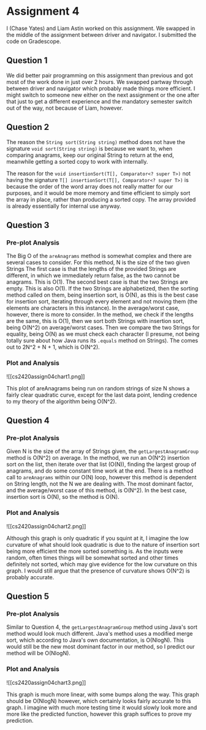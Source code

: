# Assignment 4

I (Chase Yates) and Liam Astin worked on this assignment. We swapped in the middle of the assignment between driver and navigator. I submitted the code on Gradescope.

## Question 1

We did better pair programming on this assignment than previous and got most of the work done in just over 2 hours. We swapped partway through between driver and navigator which probably made things more efficient. I might switch to someone new either on the next assignment or the one after that just to get a different experience and the mandatory semester switch out of the way, not because of Liam, however.

## Question 2

The reason the `String sort(String string)` method does not have the signature `void sort(String string)` is because we want to, when comparing anagrams, keep our original String to return at the end, meanwhile getting a sorted copy to work with internally.

The reason for the `void insertionSort(T[], Comparator<? super T>)` not having the signature `T[] insertionSort(T[], Comparator<? super T>)` is because the order of the word array does not really matter for our purposes, and it would be more memory and time efficient to simply sort the array in place, rather than producing a sorted copy. The array provided is already essentially for internal use anyway.

## Question 3

### Pre-plot Analysis

The Big O of the `areAnagrams` method is somewhat complex and there are several cases to consider. For this method, N is the size of the two given Strings The first case is that the lengths of the provided Strings are different, in which we immediately return false, as the two cannot be anagrams. This is O(1). The second best case is that the two Strings are empty. This is also O(1). If the two Strings are alphabetized, then the sorting method called on them, being insertion sort, is O(N), as this is the best case for insertion sort, iterating through every element and not moving them (the elements are characters in this instance). In the average/worst case, however, there is more to consider. In the method, we check if the lengths are the same, this is O(1), then we sort both Strings with insertion sort, being O(N^2) on average/worst cases. Then we compare the two Strings for equality, being O(N) as we must check each character (I presume, not being totally sure about how Java runs its `.equals` method on Strings). The comes out to 2N^2 + N + 1, which is O(N^2).

### Plot and Analysis

![[cs2420assign04chart1.png]]

This plot of areAnagrams being run on random strings of size N shows a fairly clear quadratic curve, except for the last data point, lending credence to my theory of the algorithm being O(N^2).

## Question 4

### Pre-plot Analysis

Given N is the size of the array of Strings given, the `getLargestAnagramGroup` method is O(N^2) on average. In the method, we run an O(N^2) insertion sort on the list, then iterate over that list (O(N)), finding the largest group of anagrams, and do some constant time work at the end. There is a method call to `areAnagrams` within our O(N) loop, however this method is dependent on String length, not the N we are dealing with. The most dominant factor, and the average/worst case of this method, is O(N^2). In the best case, insertion sort is O(N), so the method is O(N).

### Plot and Analysis

![[cs2420assign04chart2.png]]

Although this graph is only quadratic if you squint at it, I imagine the low curvature of what should look quadratic is due to the nature of insertion sort being more efficient the more sorted something is. As the inputs were random, often times things will be somewhat sorted and other times definitely not sorted, which may give evidence for the low curvature on this graph. I would still argue that the presence of curvature shows O(N^2) is probably accurate.


## Question 5

### Pre-plot Analysis

Similar to Question 4, the `getLargestAnagramGroup` method using Java's sort method would look much different. Java's method uses a modified merge sort, which according to Java's own documentation, is O(NlogN). This would still be the new most dominant factor in our method, so I predict our method will be O(NlogN).

### Plot and Analysis

![[cs2420assign04chart3.png]]

This graph is much more linear, with some bumps along the way. This graph should be O(NlogN) however, which certainly looks fairly accurate to this graph. I imagine with much more testing time it would slowly look more and more like the predicted function, however this graph suffices to prove my prediction.